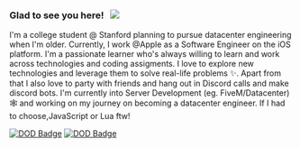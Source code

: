 ### Glad to see you here! &nbsp; ![](https://komarev.com/ghpvc/?username=nat2k15&label=Views&color=blue&style=plastic)


I'm a college student @ Stanford planning to pursue datacenter engineering when I'm older. Currently, I work @Apple as a Software Engineer on the iOS platform. I'm a passionate learner who's always willing to learn and work across technologies and coding assigments. I love to explore new technologies and leverage them to solve real-life problems ✨. Apart from that I also love to party with friends and hang out in Discord calls and make discord bots. I'm currently into Server Development (eg. FiveM/Datacenter) 🕸️ and working on my journey on becoming a datacenter engineer. If I had to choose,JavaScript or Lua ftw!

[![DOD Badge](https://img.shields.io/badge/TEAM-DEVING%20WITH%20APPLE-17a6ec?style=for-the-badge)](https://github.com/Million1156)	[![DOD Badge](https://img.shields.io/badge/TEAM-DEVING%20WITH%20APPLE-17a6ec?style=for-the-badge)](https://github.com/Million1156)
